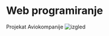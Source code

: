 # Web programiranje
Projekat Aviokompanije
![izgled](https://github.com/tasicaca/WebProgramiranjeAviokompanije/assets/96747833/6d76566f-38c7-495f-abba-0abd3804302d)
